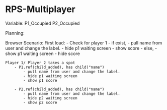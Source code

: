 # RPS-Multiplayer


Variable:
P1_Occupied
P2_Occupied



Planning:


Browser Scenario:
	First load:
		- Check for player 1 
			- if exist, 
				- pull name from user and change the label.
				- hide p1 waiting screen
				- show score
			- else, 
				- show p1 waiting screen
				- hide score


	Player 1/ Player 2 takes a spot
		- P1.ref(child_added), has child("name")
			- pull name from user and change the label.
			- hide p1 waiting screen			
			- show p1 score

		- P2.ref(child_added), has child("name")
			- pull name from user and change the label.
			- hide p2 waiting screen			
			- show p2 score